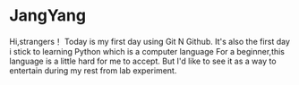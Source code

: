 # JangYang
Hi,strangers！
Today is my first day using Git N Github.
It's also the first day i stick to learning Python which is a computer language
For a beginner,this language is a little hard for me to accept.
But I'd like to see it as a way to entertain during my rest from lab experiment.
